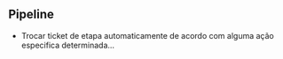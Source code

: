 ## Pipeline
* Trocar ticket de etapa automaticamente de acordo com alguma ação especifica determinada...
